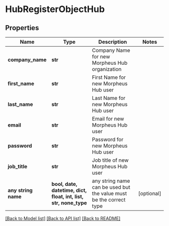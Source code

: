# HubRegisterObjectHub


## Properties
Name | Type | Description | Notes
------------ | ------------- | ------------- | -------------
**company_name** | **str** | Company Name for new Morpheus Hub organization | 
**first_name** | **str** | First Name for new Morpheus Hub user | 
**last_name** | **str** | Last Name for new Morpheus Hub user | 
**email** | **str** | Email for new Morpheus Hub user | 
**password** | **str** | Password for new Morpheus Hub user | 
**job_title** | **str** | Job title of new Morpheus Hub user | 
**any string name** | **bool, date, datetime, dict, float, int, list, str, none_type** | any string name can be used but the value must be the correct type | [optional]

[[Back to Model list]](../README.md#documentation-for-models) [[Back to API list]](../README.md#documentation-for-api-endpoints) [[Back to README]](../README.md)


